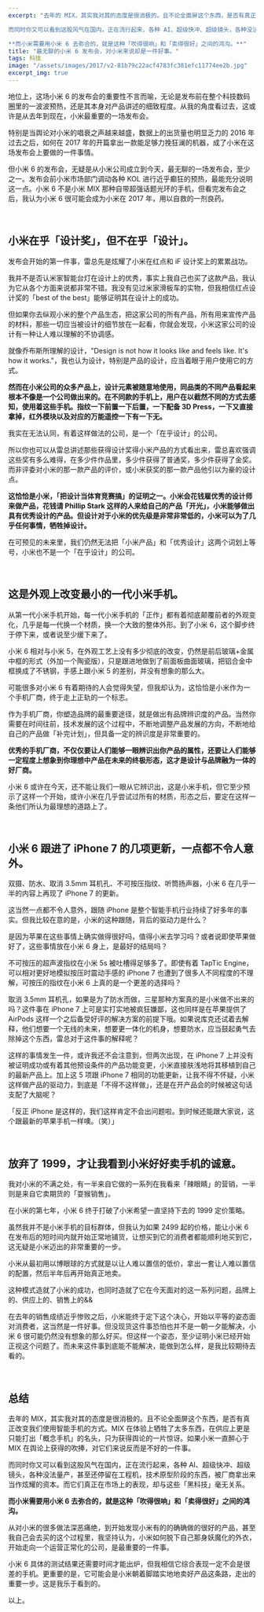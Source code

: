 ```yaml
---
excerpt: "去年的 MIX，其实我对其的态度是很消极的。且不论全面屏这个东西，是否有真正改变我们使用智能手机的方式。MIX 在体验上牺牲了太多东西，在供应上更是只能打出「概念手机」的名头，只为获得舆论的一片惊讶。如果小米一直醉心于 MIX 在舆论上获得的吹捧，对它们来说反而是不好的一件事。

而同时你又可以看到这股风气在国内，正在流行起来，各种 AI、超级快冲、超级镜头，各种没法量产，甚至还停留在工程机，技术原型阶段的东西，被厂商拿出来当作炫耀的资本。而它们真正在市场上的表现，却与这些「黑科技」毫无关系。

**而小米需要用小米 6 去弥合的，就是这种「吹得很响」和「卖得很好」之间的鸿沟。**"
title: "最无聊的小米 6 发布会，对小米来说却是一件好事。"
tags: 科技
image: "/assets/images/2017/v2-81b79c22acf4783fc381efc11774ee2b.jpg"
excerpt_img: true
---
```


地位上，这场小米 6 的发布会的重要性不言而喻，无论是发布前在整个科技数码圈里的一波波预热，还是其本身对产品讲述的细致程度。从我的角度看过去，这或许是从去年到现在，小米最重要的一场发布会。

特别是当舆论对小米的唱衰之声越来越盛，数据上的出货量也明显乏力的 2016 年过去之后，如何在 2017 年的开篇拿出一款能足够力挽狂澜的机器，成了小米在这场发布会上要做的一件事情。

但小米 6 的发布会，无疑是从小米公司成立到今天，最无聊的一场发布会，至少之一。发布会前小米市场部门调动各种 KOL 进行近乎癫狂的预热，最能充分说明这一点。小米 6 不是小米 MIX 那种自带超强话题光环的手机，但看完发布会之后，我认为小米 6 很可能会成为小米在 2017 年，用以自救的一剂良药。

<br>

## 小米在乎「设计奖」，但不在乎「设计」。

发布会开始的第一件事，雷总先是炫耀了小米在红点和 iF 设计奖上的累累战功。

我并不是否认米家智能台灯在设计上的优秀，事实上我自己也买了这款产品，我认为它从各个方面来说都非常不错。我没有见过米家滑板车的实物，但我相信红点设计奖的「best of the best」能够证明其在设计上的成功。

但如果你去纵观小米的整个产品生态，把这家公司的所有产品，所有用来宣传产品的材料，那些一切应当被设计的细节放在一起看，你就会发现，小米这家公司的设计有一种让人难以理解的不协调感。

就像乔布斯所理解的设计，"Design is not how it looks like and feels like. It's how it works."，我也认为设计，特别是产品的设计，应当着眼于用户使用它的方式。

**然而在小米公司的众多产品上，设计元素被随意地使用，同品类的不同产品看起来根本不像是一个公司做出来的。在不同款的手机上，用户在以截然不同的方式去感知，使用着这些手机。指纹一下前置一下后置，一下配备 3D Press，一下又直接拿掉，红外模块以及对应的万能遥控一下有一下无。**

我实在无法认同，有着这样做法的公司，是一个「在乎设计」的公司。

所以你也可以从雷总讲述那些获得设计奖得小米产品的方式看出来，雷总喜欢强调这些奖有多么难得，在多少件作品里，多少件获得了普通奖，多少件获得了金奖。而非评委对小米的那一款产品的评价，或小米获奖的那一款产品他引以为豪的设计点。

**这恰恰是小米，「把设计当体育竞赛搞」的证明之一。小米会花钱雇优秀的设计师来做产品，花钱请 Phillip Stark 这样的人来给自己的产品「开光」，小米能够做出具有优秀设计的产品。但设计对于小米的优先级是非常非常低的，小米可以为了几乎任何事情，牺牲掉设计。**

在可预见的未来里，我们仍然无法把「小米产品」和「优秀设计」这两个词划上等号，小米也不是一个「在乎设计」的公司。

<br>

## 这是外观上改变最小的一代小米手机。

从第一代小米手机开始，每一代小米手机的「正作」都有着彻底颠覆前者的外观变化，几乎是每一代换一个材质，换一个大致的整体外形。到了小米 6，这个脚步终于停下来，或者说至少缓下来了。

小米 6 相对与小米 5，在外观工艺上没有多少彻底的改变，仍然是前后玻璃+金属中框的形式（外加一个陶瓷版），只是跟进地做到了前面板曲面玻璃，把铝合金中框换成了不锈钢，手感上跟小米 5 的差别，并没有想象的那么大。

可能很多对小米 6 有着期待的人会觉得失望，但我却认为，这恰恰是小米作为一个手机厂商，终于走上正轨的一个标志。

作为手机厂商，你塑造品牌的最重要途径，就是做出有品牌辨识度的产品。当然你需要在时间往前，技术发展的这个过程中，不断地调整产品发展的方向，不断地给自己的产品做「补完计划」，但具备一定的辨识度是非常重要的。

**优秀的手机厂商，不仅仅要让人们能够一眼辨识出你产品的属性，还要让人们能够一定程度上想象到你理想中产品在未来的终极形态，这才是设计与品牌融为一体的好厂商。**

小米 6 或许在今天，还不能让我们一眼从它辨识出，这是小米手机，但它至少预示了这样一个开始，或许小米在几乎尝试过所有的材质，形态之后，要定在这样一条他们所认为最理想的道路上了。

<br>

## 小米 6 跟进了 iPhone 7 的几项更新，一点都不令人意外。

双摄、防水、取消 3.5mm 耳机孔、不可按压指纹、听筒扬声器，小米 6 在几乎一半的内容上再现了 iPhone 7 的更新。

这当然一点都不令人意外，跟随 iPhone 是整个智能手机行业持续了好多年的事实。但我比较在意的是，小米的这种跟随，背后的驱动力是什么？

是因为苹果在这些事情上确实做得很好吗，值得小米去学习吗？或者说即使苹果做好了，这些事情放在小米 6 身上，是最好的结局吗？

不可按压的超声波指纹在小米 5s 被吐槽得足够多了。即使有着 TapTic Engine，可以相对更好地模拟按压时震动手感的 iPhone 7 也遭到了很多人不同程度的不理解，可按压的指纹在小米 6 上真的是一个更差的选择吗？

取消 3.5mm 耳机孔，如果是为了防水而做，三星那种方案真的是小米做不出来的吗？这件事在 iPhone 7 上可是实打实地被疯狂嫌鄙，这也同样是在苹果提供了 AirPods 这样一个之后备受好评的解决方案的前提下哦。如果说库克还试着去解释，他们想要一个无线的未来，想要更一体化的机身，想要防水，应当鼓起勇气去除掉这个东西，雷总对于这件事的解释呢？

这样的事情发生一件，或许我还不会注意到，但两次出现，在 iPhone 7 上并没有被证明成功或有着其他预设条件的产品功能变更，小米直接肤浅地将其移植到自己的最新产品上。加上这 5 项跟 iPhone 7 相同的功能更新，让我不得不怀疑，小米这样做产品的驱动力，到底是「不得不这样做」，还是在开产品会的时候被这句话支配了大脑呢？

「反正 iPhone 是这样的，我们这样肯定不会出问题啦。到时候还能跟大家说，这个跟最新的苹果手机一样噢。（笑）」

<br>

## 放弃了 1999，才让我看到小米好好卖手机的诚意。

我对小米的不满之处，有一半来自它做的一系列在我看来「辣眼睛」的营销，一半则是来自它卖期货的「耍猴销售」。

在小米的第七年，小米 6 终于打破了小米希望一直坚持下去的 1999 定价策略。

虽然我并不是小米手机的目标群体，但我认为如果 2499 起的价格，能让小米 6 在发布后的短时间内就开始正常地铺货，让想买到它的消费者都能顺利地买到它，这无疑是小米迈出的非常重要的一步。

小米从最初用以博眼球的方式就是以让人难以置信的低价，拿出一套让人难以置信的配置，然后半年后再开始真正地卖。

这种模式造就了小米的成功，也同时造就了它在今天面对的这一系列问题，品牌上的、供应上的、销售上的&&

在去年的销售成绩近乎惨败之后，小米能终于定下这个决心，开始以平等的姿态面对消费者，这当然是一件好事。但没现货这件事恐怕也并不是一朝一夕能解决，小米 6 很可能仍然没有想象的那么好买。但这样一个姿态，至少证明小米已经开始正视这个问题了。而未来这件事到底能不能解决，能做到怎么样，是我比较期待去看的。

<br>

## 总结

去年的 MIX，其实我对其的态度是很消极的。且不论全面屏这个东西，是否有真正改变我们使用智能手机的方式。MIX 在体验上牺牲了太多东西，在供应上更是只能打出「概念手机」的名头，只为获得舆论的一片惊讶。如果小米一直醉心于 MIX 在舆论上获得的吹捧，对它们来说反而是不好的一件事。

而同时你又可以看到这股风气在国内，正在流行起来，各种 AI、超级快冲、超级镜头，各种没法量产，甚至还停留在工程机，技术原型阶段的东西，被厂商拿出来当作炫耀的资本。而它们真正在市场上的表现，却与这些「黑科技」毫无关系。

**而小米需要用小米 6 去弥合的，就是这种「吹得很响」和「卖得很好」之间的鸿沟。**

从对小米的很多做法深恶痛绝，到开始发现小米有的的确确做的很好的产品，甚至我自己会去买的这个过程里，我坚持认为，小米如何脱下自己那身妖魔化的外衣，开始走向一个运营正常化的公司，是最重要的一件事。

小米 6 具体的测试结果还需要时间才能出炉，但我相信它综合表现一定不会是很差的手机。更重要的是，它可能会是小米朝着脚踏实地地卖好产品这条路，走出的重要一步。这是我乐于看到的。

以上。
